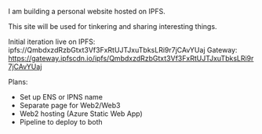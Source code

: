 I am building a personal website hosted on IPFS.

This site will be used for tinkering and sharing interesting things.

Initial iteration live on IPFS: ipfs://QmbdxzdRzbGtxt3Vf3FxRtUJTJxuTbksLRi9r7jCAvYUaj
Gateway: https://gateway.ipfscdn.io/ipfs/QmbdxzdRzbGtxt3Vf3FxRtUJTJxuTbksLRi9r7jCAvYUaj

Plans:
- Set up ENS or IPNS name
- Separate page for Web2/Web3
- Web2 hosting (Azure Static Web App)
- Pipeline to deploy to both